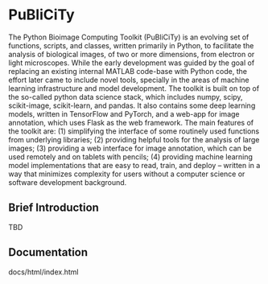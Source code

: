 # PuBliCiTy

The Python Bioimage Computing Toolkit (PuBliCiTy) is an evolving set of functions,
scripts, and classes, written primarily in Python, to facilitate the analysis of biological images,
of two or more dimensions, from electron or light microscopes. While the early development was
guided by the goal of replacing an existing internal MATLAB code-base with Python code, the
effort later came to include novel tools, specially in the areas of machine learning infrastructure
and model development. The toolkit is built on top of the so-called python data science stack,
which includes numpy, scipy, scikit-image, scikit-learn, and pandas. It also contains some deep
learning models, written in TensorFlow and PyTorch, and a web-app for image annotation,
which uses Flask as the web framework. The main features of the toolkit are: (1) simplifying
the interface of some routinely used functions from underlying libraries; (2) providing helpful
tools for the analysis of large images; (3) providing a web interface for image annotation,
which can be used remotely and on tablets with pencils; (4) providing machine learning model
implementations that are easy to read, train, and deploy – written in a way that minimizes
complexity for users without a computer science or software development background.


## Brief Introduction

TBD


## Documentation

docs/html/index.html
